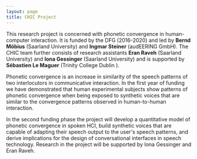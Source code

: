 ```yaml
---
layout: page
title: CHIC Project
---
```


This research project is concerned with phonetic convergence in human-computer interaction. It is funded by the DFG (2016-2020) and led by <strong>Bernd Möbius</strong> (Saarland University) and <strong>Ingmar Steiner</strong> (audEERING GmbH). The CHIC team further consists of research assistants <strong>Eran Raveh</strong> (Saarland University) and <strong>Iona Gessinger</strong> (Saarland University) and is supported by <strong>Sébastien Le Maguer</strong> (Trinity College Dublin ).

Phonetic convergence is an increase in similarity of the speech patterns of two interlocutors in communicative interaction. In the first year of funding we have demonstrated that human experimental subjects show patterns of phonetic convergence when being exposed to synthetic voices that are similar to the convergence patterns observed in human-to-human interaction.

In the second funding phase the project will develop a quantitative model of phonetic convergence in spoken HCI, build synthetic voices that are capable of adapting their speech output to the user's speech patterns, and derive implications for the design of conversational interfaces in speech technology. Research in the project will be supported by Iona Gessinger and Eran Raveh.
